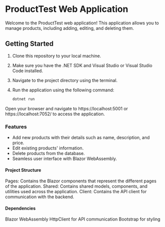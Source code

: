 
# ProductTest Web Application

Welcome to the ProductTest web application! This application allows you to manage products, including adding, editing, and deleting them.

## Getting Started

1. Clone this repository to your local machine.
2. Make sure you have the .NET SDK and Visual Studio or Visual Studio Code installed.
3. Navigate to the project directory using the terminal.
4. Run the application using the following command:

   ```bash
   dotnet run
   
Open your browser and navigate to https://localhost:5001 or https://localhost:7052/ to access the application.

### Features
- Add new products with their details such as name, description, and price.
- Edit existing products' information.
- Delete products from the database.
- Seamless user interface with Blazor WebAssembly.

#### Project Structure
Pages: Contains the Blazor components that represent the different pages of the application.
Shared: Contains shared models, components, and utilities used across the application.
Client: Contains the API client for communication with the backend.

#### Dependencies
Blazor WebAssembly
HttpClient for API communication
Bootstrap for styling

